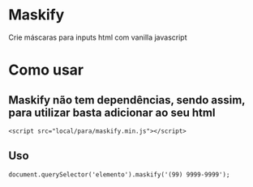 # Maskify
Crie máscaras para inputs html com vanilla javascript

# Como usar
## Maskify não tem dependências, sendo assim, para utilizar basta adicionar ao seu html
``<script src="local/para/maskify.min.js"></script>``
## Uso
``document.querySelector('elemento').maskify('(99) 9999-9999');``
